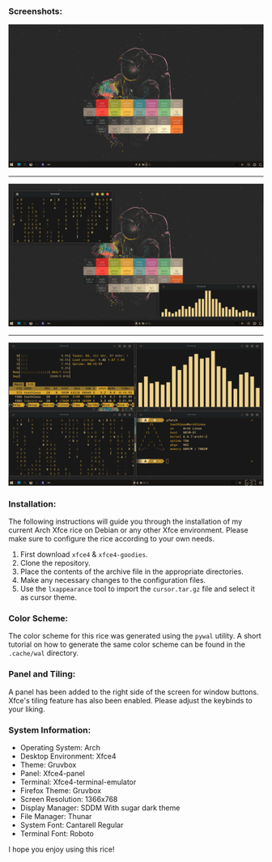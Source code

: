 ### Screenshots:

![Desktop](.assets/screenshots/2023-08-03_15-15.png) <hr>
![With some utilities](.assets/screenshots/2023-08-03_15-13.png) <hr>
![Tilled Window](.assets/screenshots/2023-08-03_18-38.png)

### Installation:
The following instructions will guide you through the installation of my current Arch Xfce rice on Debian or any other Xfce environment. Please make sure to configure the rice according to your own needs.

1. First download `xfce4` & `xfce4-goodies`.
2. Clone the repository.
3. Place the contents of the archive file in the appropriate directories.
4. Make any necessary changes to the configuration files.
5. Use the `lxappearance` tool to import the `cursor.tar.gz` file and select it as cursor theme.

### Color Scheme:
The color scheme for this rice was generated using the `pywal` utility. A short tutorial on how to generate the same color scheme can be found in the `.cache/wal` directory.

### Panel and Tiling:
A panel has been added to the right side of the screen for window buttons. Xfce's tiling feature has also been enabled. Please adjust the keybinds to your liking.

### System Information:
- Operating System: Arch
- Desktop Environment: Xfce4
- Theme: Gruvbox
- Panel: Xfce4-panel
- Terminal: Xfce4-terminal-emulator
- Firefox Theme: Gruvbox
- Screen Resolution: 1366x768
- Display Manager: SDDM With sugar dark theme
- File Manager: Thunar
- System Font: Cantarell Regular
- Terminal Font: Roboto
  
I hope you enjoy using this rice!
